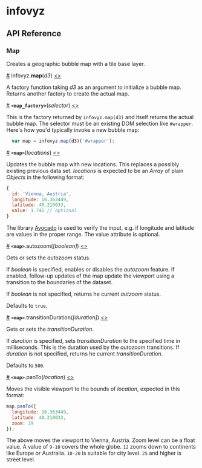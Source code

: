 # infovyz

## API Reference

### Map

Creates a geographic bubble map with a tile base layer.

<a name="infovyz-map" href="#infovyz-map">#</a> infovyz.<b>map</b>(<i>d3</i>) [<>](https://github.com/weblyzard/infovyz/blob/master/src/map.js#L3 "Source")

A factory function taking <i>d3</i> as an argument to initialize a bubble map. Returns another factory to create the actual map.

<a name="map-factory" href="#map-factory">#</a> <b>`<map_factory>`</b>(<i>selector</i>) [<>](https://github.com/weblyzard/infovyz/blob/master/src/map.js#L4 "Source")

This is the factory returned by `infovyz.map(d3)` and itself returns the actual bubble map. The selector must be an existing DOM selection like `#wrapper`. Here's how you'd typically invoke a new bubble map:

```js
  var map = infovyz.map(d3)('#wrapper');
```

<a name="map" href="#map">#</a> <b>`<map>`</b>(<i>locations</i>) [<>](https://github.com/weblyzard/infovyz/blob/master/src/map.js#L142 "Source")

Updates the bubble map with new locations. This replaces a possibly existing previous data set. <i>locations</i> is expected to be an <i>Array</i> of plain <i>Objects</i> in the following format:

```js
{
  id: 'Vienna, Austria',
  longitude: 16.363449,
  latitude: 48.210033,
  value: 1.741 // optional
}
```

The library [Avocado](https://github.com/walterra/avocado) is used to verify the input, e.g. if longitude and latitude are values in the proper range. The value attribute is optional.

<a name="map-autozoom" href="#map-autozoom">#</a> <b>`<map>`</b>.autozoom(<i>[boolean]</i>) [<>](https://github.com/weblyzard/infovyz/blob/master/src/map.js#L251 "Source")

Gets or sets the <i>autozoom</i> status.

If <i>boolean</i> is specified, enables or disables the <i>autozoom</i> feature. If enabled, follow-up updates of the map update the viewport using a transition to the boundaries of the dataset.

If <i>boolean</i> is not specified, returns he current <i>autzoom</i> status.

Defaults to `true`.

<a name="map-transitionduration" href="#map-transitionduration">#</a> <b>`<map>`</b>.transitionDuration(<i>[duration]</i>) [<>](https://github.com/weblyzard/infovyz/blob/master/src/map.js#L257 "Source")

Gets or sets the <i>transitionDuration</i>.

If <i>duration</i> is specified, sets <i>transitionDuration</i> to the specified time in milliseconds. This is the duration used by the <i>autozoom</i> transitions.
If <i>duration</i> is not specified, returns he current <i>transitionDuration</i>.

Defaults to `500`.

<a name="map-panto" href="#map-panto">#</a> <b>`<map>`</b>.panTo(<i>location</i>) [<>](https://github.com/weblyzard/infovyz/blob/master/src/map.js#L228 "Source")

Moves the visible viewport to the bounds of <i>location</i>, expected in this format:

```js
map.panTo({
  longitude: 16.363449,
  latitude: 48.210033,
  zoom: 19
});
```

The above moves the viewport to Vienna, Austria. Zoom level can be a float value. A value of `9-10` covers the whole globe. `12` zooms down to continents like Europe or Australia. `18-20` is suitable for city level. `25` and higher is street level.